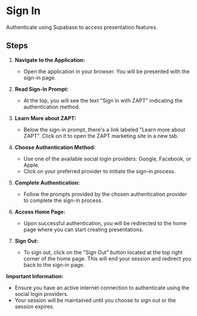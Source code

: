 # Sign In

Authenticate using Supabase to access presentation features.

## Steps

1. **Navigate to the Application:**
   - Open the application in your browser. You will be presented with the sign-in page.

2. **Read Sign-In Prompt:**
   - At the top, you will see the text "Sign in with ZAPT" indicating the authentication method.

3. **Learn More about ZAPT:**
   - Below the sign-in prompt, there's a link labeled "Learn more about ZAPT". Click on it to open the ZAPT marketing site in a new tab.

4. **Choose Authentication Method:**
   - Use one of the available social login providers: Google, Facebook, or Apple.
   - Click on your preferred provider to initiate the sign-in process.

5. **Complete Authentication:**
   - Follow the prompts provided by the chosen authentication provider to complete the sign-in process.

6. **Access Home Page:**
   - Upon successful authentication, you will be redirected to the home page where you can start creating presentations.

7. **Sign Out:**
   - To sign out, click on the "Sign Out" button located at the top right corner of the home page. This will end your session and redirect you back to the sign-in page.

**Important Information:**
- Ensure you have an active internet connection to authenticate using the social login providers.
- Your session will be maintained until you choose to sign out or the session expires.